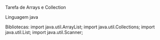 Tarefa de Arrays e Collection

Linguagem java

Bibliotecas: 
import java.util.ArrayList;
import java.util.Collections;
import java.util.List;
import java.util.Scanner;

